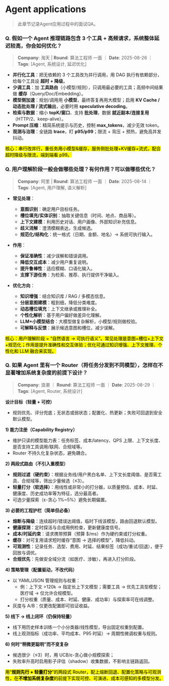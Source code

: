 # Agent applications
> 此章节记录Agent应用过程中的面试QA。


### Q. 假如一个 Agent 推理链路包含 3 个工具 + 高频请求，系统整体延迟较高，你会如何优化？
> **Company**: 淘天 | **Round**: 算法工程师 一面 ｜ **Date**: 2025-08-26 ｜ **Tags**: [Agent, 系统设计, 延迟优化]

- **并行化工具**：把无依赖的 3 个工具改为并行调用，用 DAG 执行有依赖部分，给每个工具设 **超时 + 降级**。  
- **少调工具**：加 **工具路由**（小模型/规则），只调用最必要的工具；高频中间结果做 **缓存**（Query/Doc/Embedding）。  
- **模型侧加速**：规划/调用用 **小模型**，最终答复再用大模型；启用 **KV Cache / 动态批处理 / 流式输出**，必要时用 **speculative decoding**。  
- **检索与数据**：缩小 **topK/窗口**、支持 **批处理**，数据 **就近副本/连接复用**（HTTP/2、keep-alive）。  
- **Prompt 压缩**：精简系统提示与历史，控制 **max_tokens**，减少无效 token。  
- **观测与治理**：全链路 **trace**，盯 **p95/p99**；限流 + 背压 + 预热，避免高并发抖动。

<mark>核心：串行改并行，重任务用小模型&缓存，服务侧批处理+KV缓存+流式，配合超时降级与限流，端到端看 p99。</mark>

### Q. 用户理解阶段一般会做哪些处理？有何作用？可以做哪些优化？
> **Company**: 阿里 | **Round**: 算法工程师 一面 ｜ **Date**: 2025-08-14 ｜ **Tags**: [Agent, 用户理解, 语义解析]

- **常见处理**：  
  - **意图识别**：确定用户目标任务。  
  - **槽位填充/实体识别**：抽取关键信息（时间、地点、商品等）。  
  - **上下文建模**：利用历史对话、用户画像、外部知识补充信息。  
  - **歧义消解**：澄清模糊表达，生成候选。  
  - **规范化/结构化**：统一格式（日期、金额、地名）→ 系统可执行输入。  

- **作用**：  
  - **保证准确性**：减少误解和错误调用。  
  - **降低交互成本**：减少用户重复说明。  
  - **提升鲁棒性**：适应模糊、口语化输入。  
  - **支撑下游任务**：为检索、推荐、执行提供干净输入。

- **优化方向**：  
  - **知识增强**：结合知识库 / RAG / 多模态信息。  
  - **分层意图建模**：粗到细，降低分类难度。  
  - **动态槽位填充**：上下文继承或推理补全。  
  - **个性化解析**：基于用户偏好做差异化理解。  
  - **LLM+小模型结合**：大模型做复杂解析，小模型/规则做校验。  
  - **可解释与反馈**：展示候选意图和槽位，减少误解。  

<mark>核心：用户理解阶段 = “自然语言 → 可执行语义”。常见处理是意图+槽位+上下文+规范化；作用是提升准确性和交互体验；优化可通过知识增强、上下文推理、个性化和 LLM 融合来实现。</mark>

### Q. 如果 Agent 里有一个 Router（将任务分发到不同模型），怎样在不显著增加系统复杂度的前提下设计？
> **Company**: 浪潮 ｜ **Round**: 算法工程师 一面 ｜ **Date**: 2025-08-29 ｜ **Tags**: [Agent, Router, 系统设计]

**设计目标（轻量 + 可控）**  
- 规则优先、评分兜底；无状态或弱状态；配置化、热更新；失败可回退到安全默认模型。

**1) 能力注册（Capability Registry）**  
- 维护只读的模型能力表：任务标签、成本/latency、QPS 上限、上下文长度、是否支持工具调用/联网、合规域等。  
- Router 不持久化复杂状态，避免耦合。

**2) 两段式路由（不引入重模型）**  
- **规则过滤（硬约束）**：根据业务线/用户黑白名单、上下文长度阈值、是否需工具、合规域等，筛出少量候选（≤3）。  
- **轻量打分（软选择）**：用线性或非常小的打分器，以质量预估、成本、时延、健康度、历史成功率等为特征，选分最高者。  
- 可选少量探索（ε-贪心 1%~5%）避免长期偏置。

**3) 必要的工程护栏（简单但必备）**  
- **熔断与降级**：连续超时/错误达阈值，临时下线该模型，路由回退默认模型。  
- **健康探测**：定时探活与合成用例检查，更新健康度信号。  
- **成本/时延约束**：请求携带预算（预算 $/ms）作为硬约束或打分权重。  
- **缓存**：对可复用请求短时缓存“意图 → 选择的模型”，降低抖动。  
- **可观测性**：记录任务、选型、费用、时延、结果标签（成功/重试/回退），便于回放与调优。  
- **合规优先**：先做安全域分流（如医疗、涉敏），再进入打分阶段。

**4) 策略管理（配置驱动，不改代码）**  
- 以 YAML/JSON 管理规则与权重：  
  - 例：上下文 >120k → 指定长上下文模型；需要工具 → 优先工具型模型；医疗域 → 仅允许合规模型。  
  - 打分权重（质量、成本、时延、健康、成功率）与探索率可在线调整。  
- 灰度与 A/B：仅更改配置即可验证收益。

**5) 线下 → 线上闭环（仍保持轻量）**  
- 线下用历史样本训练一个小分类器/线性模型，导出固定权重到配置。  
- 线上观测指标（成功率、平均成本、P95 时延）→ 周期性微调权重与规则。

**6) 何时“稍微更聪明”而不变复杂**  
- 候选很少（≤3）时，用 UCB/ε-贪心做小规模探索；  
- 失败率升高时启用影子评估（shadow）收集数据，不影响主链路返回。


<mark>用“**规则先行 + 轻量打分**”的两段式 Router，配上熔断回退、配置化策略与可观测性，在**不增加系统复杂度**的前提下实现可控、可演进、成本可感知的多模型分发。</mark>